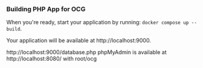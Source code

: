### Building PHP App for OCG

When you're ready, start your application by running:
`docker compose up --build`.

Your application will be available at http://localhost:9000.

http://localhost:9000/database.php
phpMyAdmin is available at http://localhost:8080/ with root/ocg
